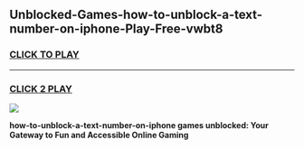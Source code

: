 
## Unblocked-Games-how-to-unblock-a-text-number-on-iphone-Play-Free-vwbt8
<h3>
<a href="https://premium76.site?title=how-to-unblock-a-text-number-on-iphone&ref=20M">CLICK TO PLAY</a></h3>
<hr>

<h3>
<a href="https://premium76.site?title=how-to-unblock-a-text-number-on-iphone&ref=20M">CLICK 2 PLAY</a>
  
</h3>

<a href="https://premium76.site?title=how-to-unblock-a-text-number-on-iphone&ref=19M"><img src="https://clearcache.store/games.png"></a>


**how-to-unblock-a-text-number-on-iphone games unblocked: Your Gateway to Fun and Accessible Online Gaming**
